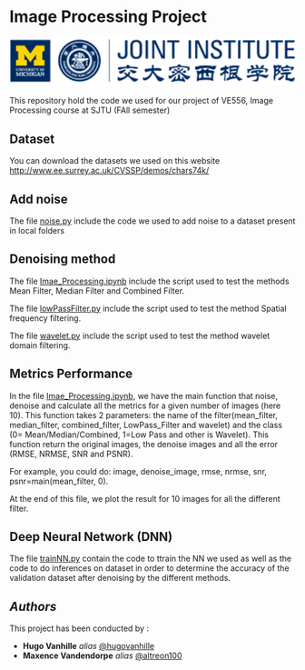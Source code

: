 # Image Processing Project
![Test](image.png) 

This repository hold the code we used for our project of VE556, Image Processing course at SJTU (FAll semester)


## Dataset
You can download the datasets we used on this website
http://www.ee.surrey.ac.uk/CVSSP/demos/chars74k/

## Add noise
The file [noise.py](https://github.com/hugovanhille/ImageProgressing/noise.py)  include the code we used to add noise to a dataset present in local folders

## Denoising method 

The file [Imae_Processing.ipynb](https://github.com/hugovanhille/ImageProgressing/Imae_Processing.ipynb) include the script used to test the methods Mean Filter, Median Filter and Combined Filter.

The file [lowPassFilter.py](https://github.com/hugovanhille/ImageProgressing/lowPassFilter.py) include the script used to test the method Spatial frequency filtering.

The file [wavelet.py](https://github.com/hugovanhille/ImageProgressing/wavelet.py) include the script used to test the method wavelet domain filtering.

## Metrics Performance
In the file [Imae_Processing.ipynb](https://github.com/hugovanhille/ImageProgressing/Imae_Processing.ipynb), we have the main function that noise, denoise and calculate all the metrics for a given number of images (here 10). This function takes 2 parameters: the name of the filter(mean_filter, median_filter, combined_filter, LowPass_Filter and wavelet) and the class (0= Mean/Median/Combined, 1=Low Pass and other is Wavelet).  This function return the original images, the denoise images and all the error (RMSE, NRMSE, SNR and PSNR). 

For example, you could do: image, denoise_image, rmse, nrmse, snr, psnr=main(mean_filter, 0).

At the end of this file, we plot the result for 10 images for all the different filter.

## Deep Neural Network (DNN)
The file [trainNN.py](https://github.com/hugovanhille/ImageProgressing/trainNN.py) contain the code to ttrain the NN we used as well as the code to do inferences on dataset in order to determine the accuracy of the validation dataset after denoising by the different methods.

## _Authors_

This project has been conducted by :

* **Hugo Vanhille** _alias_ [@hugovanhille](https://github.com/hugovanhille)
* **Maxence Vandendorpe** _alias_ [@altreon100](https://github.com/altreon100)

